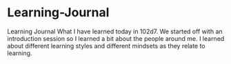 # Learning-Journal
Learning Journal
What I have learned today in 102d7. 
We started off with an introduction session so I learned a bit about the people around me. 
I learned about different learning styles and different mindsets as they relate to learning. 
